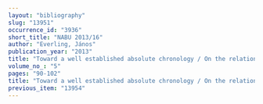 ```yaml
---
layout: "bibliography"
slug: "13951"
occurrence_id: "3936"
short_title: "NABU 2013/16"
author: "Everling, János"
publication_year: "2013"
title: "Toward a well established absolute chronology / On the relationship between modern Astronomy and Assyriology"
volume_no_: "5"
pages: "90-102"
title: "Toward a well established absolute chronology / On the relationship between modern Astronomy and Assyriology"
previous_item: "13954"
---
```

